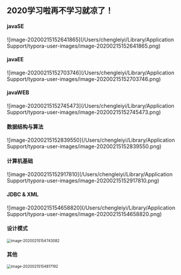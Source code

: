 ## 2020学习啦再不学习就凉了！

#### javaSE

![image-20200215152641865](/Users/chengleiyi/Library/Application Support/typora-user-images/image-20200215152641865.png)



#### javaEE

![image-20200215152703746](/Users/chengleiyi/Library/Application Support/typora-user-images/image-20200215152703746.png)



#### javaWEB

![image-20200215152745473](/Users/chengleiyi/Library/Application Support/typora-user-images/image-20200215152745473.png)



#### 数据结构与算法

 ![image-20200215152839550](/Users/chengleiyi/Library/Application Support/typora-user-images/image-20200215152839550.png)



#### 计算机基础

![image-20200215152917810](/Users/chengleiyi/Library/Application Support/typora-user-images/image-20200215152917810.png)



#### JDBC & XML

![image-20200215154658820](/Users/chengleiyi/Library/Application Support/typora-user-images/image-20200215154658820.png)



#### 设计模式

<img src="/Users/chengleiyi/Library/Application Support/typora-user-images/image-20200215154743082.png" alt="image-20200215154743082" style="zoom:70%;" />



#### 其他

<img src="/Users/chengleiyi/Library/Application Support/typora-user-images/image-20200215154817192.png" alt="image-20200215154817192" style="zoom:70%;" />




